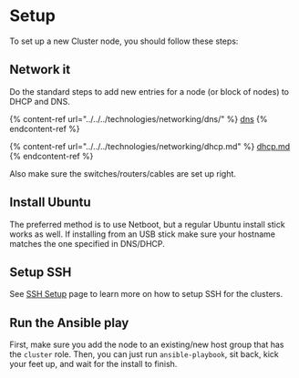 # Setup

To set up a new Cluster node, you should follow these steps:

## Network it

Do the standard steps to add new entries for a node (or block of nodes) to DHCP and DNS.

{% content-ref url="../../../technologies/networking/dns/" %}
[dns](../../../technologies/networking/dns/)
{% endcontent-ref %}

{% content-ref url="../../../technologies/networking/dhcp.md" %}
[dhcp.md](../../../technologies/networking/dhcp.md)
{% endcontent-ref %}

Also make sure the switches/routers/cables are set up right.

## Install Ubuntu

The preferred method is to use Netboot, but a regular Ubuntu install stick works as well. If installing from an USB stick make sure your hostname matches the one specified in DNS/DHCP.

## Setup SSH

See [SSH Setup](./#setup-ssh) page to learn more on how to setup SSH for the clusters.

## Run the Ansible play

First, make sure you add the node to an existing/new host group that has the `cluster` role. Then, you can just run `ansible-playbook`, sit back, kick your feet up, and wait for the install to finish.
